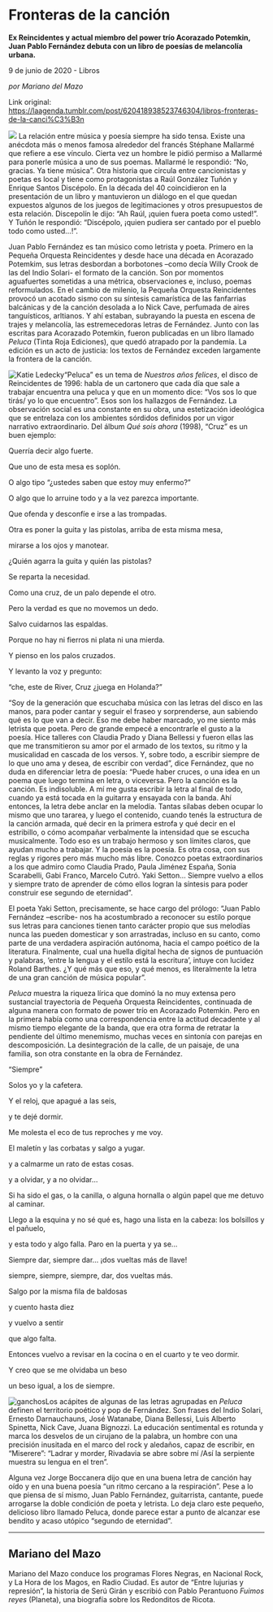 # Fronteras de la canción

**Ex Reincidentes y actual miembro del power trío Acorazado Potemkin, Juan Pablo Fernández debuta con un libro de poesías de melancolía urbana.**

9 de junio de 2020 - Libros

_por Mariano del Mazo_

Link original: https://laagenda.tumblr.com/post/620418938523746304/libros-fronteras-de-la-canci%C3%B3n

![](https://64.media.tumblr.com/69fdc471e5cdc8c18fd34b3f5dbc12c4/a15a3727abb05970-1f/s500x750/d8e097ef30caa4f369a6c29ad0f10ba8869a7d17.jpg)
La relación entre música y poesía siempre ha sido tensa. Existe una anécdota más o menos famosa alrededor del francés Stéphane Mallarmé que refiere a ese vínculo. Cierta vez un hombre le pidió permiso a Mallarmé para ponerle música a uno de sus poemas. Mallarmé le respondió: “No, gracias. Ya tiene música”. Otra historia que circula entre cancionistas y poetas es local y tiene como protagonistas a Raúl González Tuñón y Enrique Santos Discépolo. En la década del 40 coincidieron en la presentación de un libro y mantuvieron un diálogo en el que quedan expuestos algunos de los juegos de legitimaciones y otros presupuestos de esta relación. Discepolín le dijo: “Ah Raúl, ¡quien fuera poeta como usted!”. Y Tuñón le respondió: “Discépolo, ¡quien pudiera ser cantado por el pueblo todo como usted…!”. 

Juan Pablo Fernández es tan músico como letrista y poeta. Primero en la Pequeña Orquesta Reincidentes y desde hace una década en Acorazado Potemkim, sus letras desbordan a borbotones –como decía Willy Crook de las del Indio Solari- el formato de la canción. Son por momentos aguafuertes sometidas a una métrica, observaciones e, incluso, poemas reformulados. En el cambio de milenio, la Pequeña Orquesta Reincidentes provocó un acotado sismo con su síntesis camarística de las fanfarrias balcánicas y de la canción desolada a lo Nick Cave, perfumada de aires tanguísticos, arltianos. Y ahí estaban, subrayando la puesta en escena de trajes y melancolía, las estremecedoras letras de Fernández. Junto con las escritas para Acorazado Potemkin, fueron publicadas en un libro llamado *Peluca* (Tinta Roja Ediciones), que quedó atrapado por la pandemia. La edición es un acto de justicia: los textos de Fernández exceden largamente la frontera de la canción.

![Katie Ledecky](https://64.media.tumblr.com/2820aaa076d8ed37eb313b8fd6b01a1b/a15a3727abb05970-90/s400x600/274913e8cd9eb73c0f1943075ce912fe07bd7231.jpg)“Peluca” es un tema de *Nuestros años felices*, el disco de Reincidentes de 1996: habla de un cartonero que cada día que sale a trabajar encuentra una peluca y que en un momento dice: “Vos sos lo que tirás/ yo lo que encuentro”. Esos son los hallazgos de Fernández. La observación social es una constante en su obra, una estetización ideológica que se entrelaza con los ambientes sórdidos definidos por un vigor narrativo extraordinario. Del álbum *Qué sois ahora* (1998), “Cruz” es un buen ejemplo:

Querría decir algo fuerte.  

Que uno de esta mesa es soplón.  

O algo tipo “¿ustedes saben que estoy muy enfermo?”  

O algo que lo arruine todo y a la vez parezca importante.  

Que ofenda y desconfíe e irse a las trompadas.

Otra es poner la guita y las pistolas, arriba de esta misma mesa,  

mirarse a los ojos y manotear.  

¿Quién agarra la guita y quién las pistolas?  

Se reparta la necesidad.  

Como una cruz, de un palo depende el otro.  

Pero la verdad es que no movemos un dedo.  

Salvo cuidarnos las espaldas.  

Porque no hay ni fierros ni plata ni una mierda.  

Y pienso en los palos cruzados.  

Y levanto la voz y pregunto:  

“che, este de River, Cruz ¿juega en Holanda?”

“Soy de la generación que escuchaba música con las letras del disco en las manos, para poder cantar y seguir el fraseo y sorprenderse, aun sabiendo qué es lo que van a decir. Eso me debe haber marcado, yo me siento más letrista que poeta. Pero de grande empecé a encontrarle el gusto a la poesía. Hice talleres con Claudia Prado y Diana Bellessi y fueron ellas las que me transmitieron su amor por el armado de los textos, su ritmo y la musicalidad en cascada de los versos. Y, sobre todo, a escribir siempre de lo que uno ama y desea, de escribir con verdad”, dice Fernández, que no duda en diferenciar letra de poesía: “Puede haber cruces, o una idea en un poema que luego termina en letra, o viceversa. Pero la canción es la canción. Es indisoluble. A mí me gusta escribir la letra al final de todo, cuando ya está tocada en la guitarra y ensayada con la banda. Ahí entonces, la letra debe anclar en la melodía. Tantas sílabas deben ocupar lo mismo que uno tararea, y luego el contenido, cuando tenés la estructura de la canción armada, qué decir en la primera estrofa y qué decir en el estribillo, o cómo acompañar verbalmente la intensidad que se escucha musicalmente. Todo eso es un trabajo hermoso y son límites claros, que ayudan mucho a trabajar. Y la poesía es la poesía. Es otra cosa, con sus reglas y rigores pero más mucho más libre. Conozco poetas extraordinarios a los que admiro como Claudia Prado, Paula Jiménez España, Sonia Scarabelli, Gabi Franco, Marcelo Cutró. Yaki Setton… Siempre vuelvo a ellos y siempre trato de aprender de cómo ellos logran la síntesis para poder construir ese segundo de eternidad”.

El poeta Yaki Setton, precisamente, se hace cargo del prólogo: “Juan Pablo Fernández –escribe- nos ha acostumbrado a reconocer su estilo porque sus letras para canciones tienen tanto carácter propio que sus melodías nunca las pueden domesticar y son arrastradas, incluso en su canto, como parte de una verdadera aspiración autónoma, hacia el campo poético de la literatura. Finalmente, cual una huella digital hecha de signos de puntuación y palabras, ‘entre la lengua y el estilo está la escritura’, intuye con lucidez Roland Barthes. ¿Y qué más que eso, y qué menos, es literalmente la letra de una gran canción de música popular”.

*Peluca* muestra la riqueza lírica que dominó la no muy extensa pero sustancial trayectoria de Pequeña Orquesta Reincidentes, continuada de alguna manera con formato de power trío en Acorazado Potemkin. Pero en la primera había como una correspondencia entre la actitud decadente y al mismo tiempo elegante de la banda, que era otra forma de retratar la pendiente del último menemismo, muchas veces en sintonía con parejas en descomposición. La desintegración de la calle, de un paisaje, de una familia, son otra constante en la obra de Fernández.

“Siempre”

Solos yo y la cafetera.  

Y el reloj, que apagué a las seis,  

y te dejé dormir.  

Me molesta el eco de tus reproches y me voy.  

El maletín y las corbatas y salgo a yugar.  

y a calmarme un rato de estas cosas.  

y a olvidar, y a no olvidar…

Si ha sido el gas, o la canilla, o alguna hornalla o algún papel que me detuvo al caminar.  

Llego a la esquina y no sé qué es, hago una lista en la cabeza: los bolsillos y el pañuelo,  

y esta todo y algo falla. Paro en la puerta y ya se…  

Siempre dar, siempre dar… ¡dos vueltas más de llave!  

siempre, siempre, siempre, dar, dos vueltas más.

Salgo por la misma fila de baldosas  

y cuento hasta diez  

y vuelvo a sentir  

que algo falta.  

Entonces vuelvo a revisar en la cocina o en el cuarto y te veo dormir.  

Y creo que se me olvidaba un beso  

un beso igual, a los de siempre.

![ganchos](https://64.media.tumblr.com/5d433f45548188d537222c037527b822/a15a3727abb05970-f1/s500x750/5411ef7d3b6165c6d18acd3fc61819e5b6f0d1d9.jpg)Los acápites de algunas de las letras agrupadas en *Peluca* definen el territorio poético y pop de Fernández. Son frases del Indio Solari, Ernesto Darnauchauns, José Watanabe, Diana Bellessi, Luis Alberto Spinetta, Nick Cave, Juana Bignozzi. La educación sentimental es rotunda y marca los desvelos de un cirujano de la palabra, un hombre con una precisión inusitada en el marco del rock y aledaños, capaz de escribir, en “Miserere”: “Ladrar y morder, Rivadavia se abre sobre mí /Así la serpiente muestra su lengua en el tren”.

Alguna vez Jorge Boccanera dijo que en una buena letra de canción hay oído y en una buena poesía “un ritmo cercano a la respiración”. Pese a lo que piensa de sí mismo, Juan Pablo Fernández, guitarrista, cantante, puede arrogarse la doble condición de poeta y letrista. Lo deja claro este pequeño, delicioso libro llamado Peluca, donde parece estar a punto de alcanzar ese bendito y acaso utópico “segundo de eternidad”.

  




---

 Mariano del Mazo
-----------------

 Mariano del Mazo conduce los programas Flores Negras, en Nacional Rock, y La Hora de los Magos, en Radio Ciudad. Es autor de “Entre lujurias y represión”, la historia de Serú Girán y escribió con Pablo Perantuono *Fuimos reyes* (Planeta), una biografía sobre los Redonditos de Ricota.

